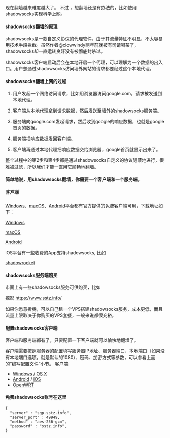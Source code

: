 
现在翻墙越来难度越大了。 不过 ，想翻墙还是有办法的，比如使用shadowsocks实现科学上网。

#### shadowsocks翻墙的原理

shadowsocks是一款自定义协议的代理软件，由于其流量特征不明显，不太容易用技术手段拦截。虽然作者@clowwindy两年前就被有司请喝茶了，shadowsocks却一直运转良好没有被彻底封杀过。

shadowsocks客户端启动后会在本地开启一个代理，可以理解为一个数据的出入口。用户想通过shadowsocks访问墙外网站的请求都要经过这个本地代理。

<!-- more --> 

#### shadowsocks翻墙上网的过程

1. 用户发起一个网络访问请求，比如用浏览器访问google.com，请求被发送到本地代理。

1. 客户端从本地代理拿到请求数据，然后发送至墙外的shadowsocks服务端。

1. 服务端向google.com发起请求，然后收到google的响应数据，也就是google首页的数据。

1. 服务端把响应数据发回客户端。

1. 客户端再通过本地代理把响应数据交给浏览器，google首页就显示出来了。

整个过程中的第2步和第4步都是通过shadowsocks自定义的协议隐蔽地进行，很难被过滤，所以我们才能一直用它顺畅地翻墙。

#### 简单地说，用shadowsocks翻墙，你需要一个客户端和一个服务端。

##### 客户端

[Windows](https://github.com/shadowsocks/shadowsocks-windows/releases)、[macOS](https://github.com/shadowsocks/ShadowsocksX-NG/releases)、[Android](https://github.com/shadowsocks/shadowsocks-android/releases)平台都有官方提供的免费客户端可用，下载地址如下：

[Windows](https://github.com/shadowsocks/shadowsocks-windows/releases)

[macOS](https://github.com/shadowsocks/ShadowsocksX-NG/releases)

[Android](https://github.com/shadowsocks/shadowsocks-android/releases)

iOS平台有一些收费的App支持shadowsocks, 比如

[shadowrocket](https://itunes.apple.com/us/app/shadowrocket/id932747118?mt=8&utm_source=textarea.com&utm_medium=textarea.com&utm_campaign=article)

#### shadowsocks服务端购买
市面上有一些shadowsocks服务可供购买，比如


[掠影](https://www.sstz.info) https://www.sstz.info/

如果你愿意折腾，可以自己租一个VPS搭建shadowsocks服务，成本更低，而且流量上限取决于你购买的VPS套餐，一般来说都很充裕。



#### 配置shadowsocks客户端
客户端和服务端都有了，只要配置一下客户端就可以愉快地翻墙了。

客户端需要按照服务器的配置填写服务器IP地址、服务器端口、本地端口（如果没有本地端口选项，就是默认的1080）、密码、加密方式等参数，可以参看上面的“编写配置文件”小节。
客户端
- [Windows](https://github.com/shadowsocks/shadowsocks-windows/wiki/Shadowsocks-Windows-%E4%BD%BF%E7%94%A8%E8%AF%B4%E6%98%8E) / [OS X](https://github.com/shadowsocks/shadowsocks-iOS/wiki/Shadowsocks-for-OSX-Help)
- [Android](https://github.com/shadowsocks/shadowsocks-android) / [iOS](https://github.com/shadowsocks/shadowsocks-iOS/wiki/Help)
- [OpenWRT](https://github.com/shadowsocks/openwrt-shadowsocks)

#### 免费shadowsocks账号在这里

```
{
  "server" : "sgp.sstz.info",
  "server_port" : 49949,
  "method" : "aes-256-gcm",
  "password" : "sstz.info",
}
```





